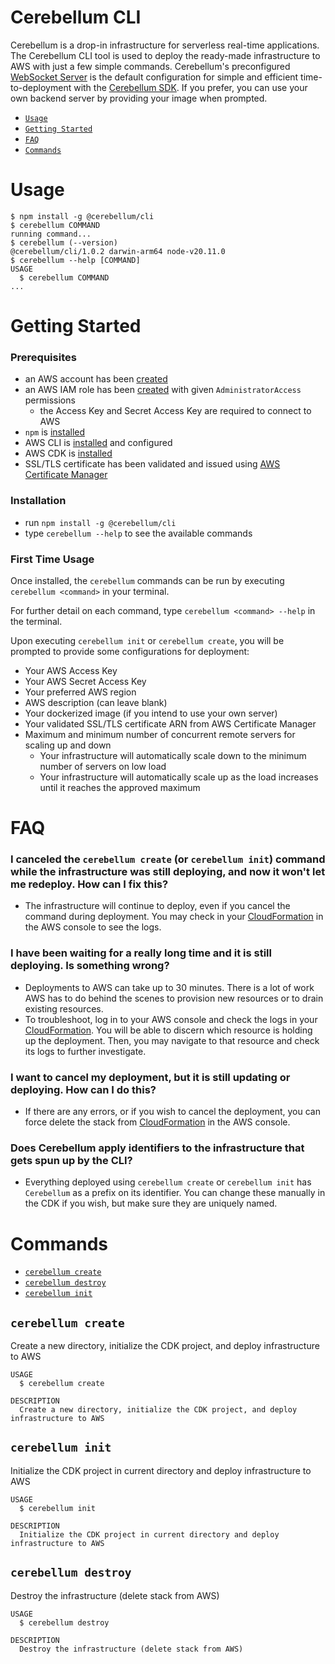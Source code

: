 # Cerebellum CLI

Cerebellum is a drop-in infrastructure for serverless real-time applications. The Cerebellum CLI tool is used to deploy the ready-made infrastructure to AWS with just a few simple commands. Cerebellum's preconfigured [WebSocket Server](https://github.com/Capstone2408-Team-2/server.git) is the default configuration for simple and efficient time-to-deployment with the [Cerebellum SDK](https://github.com/Capstone2408-Team-2/clientLibrary.git). If you prefer, you can use your own backend server by providing your image when prompted.

<!-- toc -->

- [`Usage`](#usage)
- [`Getting Started`](#getting-started)
- [`FAQ`](#faq)
- [`Commands`](#commands)

<!-- tocstop -->

# Usage

<!-- usage -->

```sh-session
$ npm install -g @cerebellum/cli
$ cerebellum COMMAND
running command...
$ cerebellum (--version)
@cerebellum/cli/1.0.2 darwin-arm64 node-v20.11.0
$ cerebellum --help [COMMAND]
USAGE
  $ cerebellum COMMAND
...
```

<!-- usagestop -->

# Getting Started

<!-- gettingstarted-->

### Prerequisites

- an AWS account has been [created](https://aws.amazon.com/account/)
- an AWS IAM role has been [created](https://docs.aws.amazon.com/IAM/latest/UserGuide/getting-set-up.html) with given `AdministratorAccess` permissions
  - the Access Key and Secret Access Key are required to connect to AWS
- `npm` is [installed](https://docs.npmjs.com/cli/v10/commands/npm-install)
- AWS CLI is [installed](https://docs.aws.amazon.com/cli/latest/userguide/getting-started-install.html) and configured
- AWS CDK is [installed](https://docs.aws.amazon.com/cdk/v2/guide/getting_started.html)
- SSL/TLS certificate has been validated and issued using [AWS Certificate Manager](https://aws.amazon.com/certificate-manager/)

### Installation

- run `npm install -g @cerebellum/cli`
- type `cerebellum --help` to see the available commands

### First Time Usage

Once installed, the `cerebellum` commands can be run by executing `cerebellum <command>` in your terminal.

For further detail on each command, type `cerebellum <command> --help` in the terminal.

Upon executing `cerebellum init` or `cerebellum create`, you will be prompted to provide some configurations for deployment:

- Your AWS Access Key
- Your AWS Secret Access Key
- Your preferred AWS region
- AWS description (can leave blank)
- Your dockerized image (if you intend to use your own server)
- Your validated SSL/TLS certificate ARN from AWS Certificate Manager
- Maximum and minimum number of concurrent remote servers for scaling up and down
  - Your infrastructure will automatically scale down to the minimum number of servers on low load
  - Your infrastructure will automatically scale up as the load increases until it reaches the approved maximum

<!-- gettingstartedstop -->

# FAQ

<!-- faq -->

### I canceled the `cerebellum create` (or `cerebellum init`) command while the infrastructure was still deploying, and now it won't let me redeploy. How can I fix this?

- The infrastructure will continue to deploy, even if you cancel the command during deployment. You may check in your [CloudFormation](https://aws.amazon.com/cloudformation/) in the AWS console to see the logs.

### I have been waiting for a really long time and it is still deploying. Is something wrong?

- Deployments to AWS can take up to 30 minutes. There is a lot of work AWS has to do behind the scenes to provision new resources or to drain existing resources.
- To troubleshoot, log in to your AWS console and check the logs in your [CloudFormation](https://aws.amazon.com/cloudformation/). You will be able to discern which resource is holding up the deployment. Then, you may navigate to that resource and check its logs to further investigate.

### I want to cancel my deployment, but it is still updating or deploying. How can I do this?

- If there are any errors, or if you wish to cancel the deployment, you can force delete the stack from [CloudFormation](https://aws.amazon.com/cloudformation/) in the AWS console.

### Does Cerebellum apply identifiers to the infrastructure that gets spun up by the CLI?

- Everything deployed using `cerebellum create` or `cerebellum init` has `Cerebellum` as a prefix on its identifier. You can change these manually in the CDK if you wish, but make sure they are uniquely named.

<!-- faqstop-->

# Commands

<!-- commands -->

- [`cerebellum create`](#cerebellum-create)
- [`cerebellum destroy`](#cerebellum-destroy)
- [`cerebellum init`](#cerebellum-init)

## `cerebellum create`

Create a new directory, initialize the CDK project, and deploy infrastructure to AWS

```
USAGE
  $ cerebellum create

DESCRIPTION
  Create a new directory, initialize the CDK project, and deploy infrastructure to AWS
```

## `cerebellum init`

Initialize the CDK project in current directory and deploy infrastructure to AWS

```
USAGE
  $ cerebellum init

DESCRIPTION
  Initialize the CDK project in current directory and deploy infrastructure to AWS
```

## `cerebellum destroy`

Destroy the infrastructure (delete stack from AWS)

```
USAGE
  $ cerebellum destroy

DESCRIPTION
  Destroy the infrastructure (delete stack from AWS)
```

<!-- commandsstop -->
